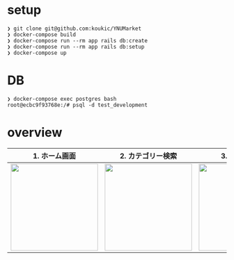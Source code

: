 # setup
```
❯ git clone git@github.com:koukic/YNUMarket
❯ docker-compose build
❯ docker-compose run --rm app rails db:create
❯ docker-compose run --rm app rails db:setup
❯ docker-compose up
```

# DB
```
❯ docker-compose exec postgres bash
root@ecbc9f93768e:/# psql -d test_development
```

# overview

|1. ホーム画面|2. カテゴリー検索|3. 詳細ページ|4. リストページ|5. ハンバーガー| 6. チャット
|---|---|---|---|---|---|
|<img src="https://i.gyazo.com/65e35052a97d4bb44a4af08e18d98396.png" width="200x45">|<img src="https://i.gyazo.com/939b43fbaa939d31f3d4f14642058c97.png" width="200x45">|<img src="https://i.gyazo.com/57af058b26d087fb75309876301afd6d.png" width="200x45">|<img src="https://i.gyazo.com/410bfdb5299ce54366c4b1669851f821.png" width="200x45">|<img src="https://i.gyazo.com/3a615be2eb1525fbd550dfd24aac69a8.png" width="200x45">|<img src="https://i.gyazo.com/d4a8caa6b3771adb54af2034368be1ae.png" width="200x50">
